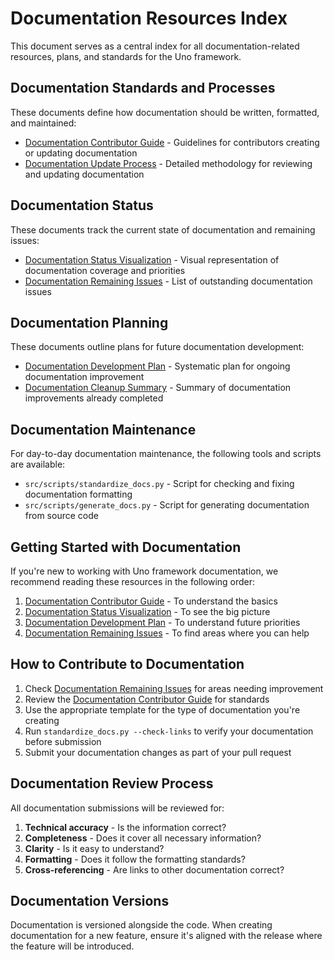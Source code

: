 # Documentation Resources Index

This document serves as a central index for all documentation-related resources, plans, and standards for the Uno framework.

## Documentation Standards and Processes

These documents define how documentation should be written, formatted, and maintained:

- [Documentation Contributor Guide](./DOCUMENTATION_CONTRIBUTOR_GUIDE.md) - Guidelines for contributors creating or updating documentation
- [Documentation Update Process](./DOCUMENTATION_UPDATE_PROCESS.md) - Detailed methodology for reviewing and updating documentation

## Documentation Status

These documents track the current state of documentation and remaining issues:

- [Documentation Status Visualization](./DOCUMENTATION_STATUS_VISUALIZATION.md) - Visual representation of documentation coverage and priorities
- [Documentation Remaining Issues](./DOCUMENTATION_REMAINING_ISSUES.md) - List of outstanding documentation issues

## Documentation Planning

These documents outline plans for future documentation development:

- [Documentation Development Plan](./DOCUMENTATION_DEVELOPMENT_PLAN.md) - Systematic plan for ongoing documentation improvement
- [Documentation Cleanup Summary](./DOCUMENTATION_CLEANUP_SUMMARY.md) - Summary of documentation improvements already completed

## Documentation Maintenance

For day-to-day documentation maintenance, the following tools and scripts are available:

- `src/scripts/standardize_docs.py` - Script for checking and fixing documentation formatting
- `src/scripts/generate_docs.py` - Script for generating documentation from source code

## Getting Started with Documentation

If you're new to working with Uno framework documentation, we recommend reading these resources in the following order:

1. [Documentation Contributor Guide](./DOCUMENTATION_CONTRIBUTOR_GUIDE.md) - To understand the basics
2. [Documentation Status Visualization](./DOCUMENTATION_STATUS_VISUALIZATION.md) - To see the big picture
3. [Documentation Development Plan](./DOCUMENTATION_DEVELOPMENT_PLAN.md) - To understand future priorities
4. [Documentation Remaining Issues](./DOCUMENTATION_REMAINING_ISSUES.md) - To find areas where you can help

## How to Contribute to Documentation

1. Check [Documentation Remaining Issues](./DOCUMENTATION_REMAINING_ISSUES.md) for areas needing improvement
2. Review the [Documentation Contributor Guide](./DOCUMENTATION_CONTRIBUTOR_GUIDE.md) for standards
3. Use the appropriate template for the type of documentation you're creating
4. Run `standardize_docs.py --check-links` to verify your documentation before submission
5. Submit your documentation changes as part of your pull request

## Documentation Review Process

All documentation submissions will be reviewed for:

1. **Technical accuracy** - Is the information correct?
2. **Completeness** - Does it cover all necessary information?
3. **Clarity** - Is it easy to understand?
4. **Formatting** - Does it follow the formatting standards?
5. **Cross-referencing** - Are links to other documentation correct?

## Documentation Versions

Documentation is versioned alongside the code. When creating documentation for a new feature, ensure it's aligned with the release where the feature will be introduced.